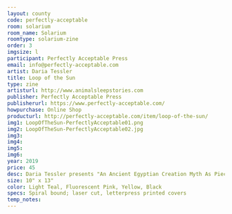 ```yaml
---
layout: county 
code: perfectly-acceptable
room: solarium
room_name: Solarium
roomtype: solarium-zine
order: 3
imgsize: l
participant: Perfectly Acceptable Press
email: info@perfectly-acceptable.com
artist: Daria Tessler
title: Loop of the Sun
type: zine
artisturl: http://www.animalsleepstories.com
publisher: Perfectly Acceptable Press
publisherurl: https://www.perfectly-acceptable.com/
howpurchase: Online Shop
producturl: http://perfectly-acceptable.com/item/loop-of-the-sun/
img1: LoopOfTheSun-PerfectlyAcceptable01.png
img2: LoopOfTheSun-PerfectlyAcceptable02.jpg
img3: 
img4: 
img5: 
img6: 
year: 2019
price: 45
desc: Daria Tessler presents "An Ancient Egyptian Creation Myth As Pieced Together from Surviving Texts from Egypt Over the Course of Several Thousand Years." Synthesizing psychedelic illustration and collage, Tessler takes us from egg to pantheon, Atum to Shu, reconstructing the construction of everything. Oversized and very inky!
size: 10" x 13"
color: Light Teal, Fluorescent Pink, Yellow, Black
specs: Spiral bound; laser cut, letterpress printed covers
temp_notes: 
---
```

